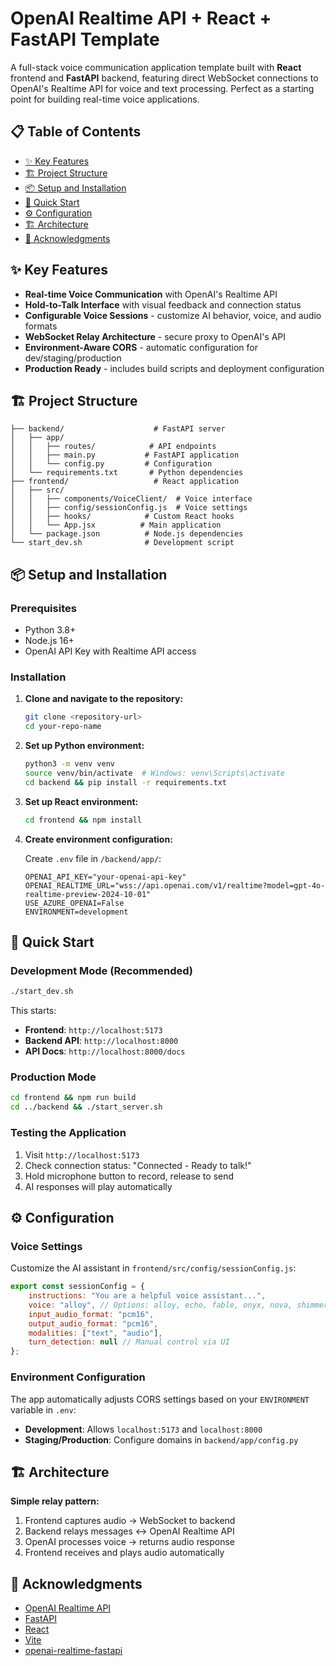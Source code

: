 # OpenAI Realtime API + React + FastAPI Template

A full-stack voice communication application template built with **React** frontend and **FastAPI** backend, featuring direct WebSocket connections to OpenAI's Realtime API for voice and text processing. Perfect as a starting point for building real-time voice applications.

## 📋 Table of Contents

- [✨ Key Features](#-key-features)
- [🏗️ Project Structure](#️-project-structure)
- [📦 Setup and Installation](#-setup-and-installation)
- [🚀 Quick Start](#-quick-start)
- [⚙️ Configuration](#️-configuration)
- [🏗️ Architecture](#️-architecture)
- [🤝 Acknowledgments](#-acknowledgments)

## ✨ Key Features

- **Real-time Voice Communication** with OpenAI's Realtime API
- **Hold-to-Talk Interface** with visual feedback and connection status
- **Configurable Voice Sessions** - customize AI behavior, voice, and audio formats
- **WebSocket Relay Architecture** - secure proxy to OpenAI's API
- **Environment-Aware CORS** - automatic configuration for dev/staging/production
- **Production Ready** - includes build scripts and deployment configuration

## 🏗️ Project Structure 

```
├── backend/                    # FastAPI server
│   ├── app/
│   │   ├── routes/            # API endpoints
│   │   ├── main.py           # FastAPI application
│   │   └── config.py         # Configuration
│   └── requirements.txt       # Python dependencies
├── frontend/                   # React application
│   ├── src/
│   │   ├── components/VoiceClient/  # Voice interface
│   │   ├── config/sessionConfig.js  # Voice settings
│   │   ├── hooks/            # Custom React hooks
│   │   └── App.jsx          # Main application
│   └── package.json          # Node.js dependencies
└── start_dev.sh              # Development script
```

## 📦 Setup and Installation

### Prerequisites
- Python 3.8+
- Node.js 16+
- OpenAI API Key with Realtime API access

### Installation

1. **Clone and navigate to the repository:**
   ```bash
   git clone <repository-url>
   cd your-repo-name
   ```

2. **Set up Python environment:**
   ```bash
   python3 -m venv venv
   source venv/bin/activate  # Windows: venv\Scripts\activate
   cd backend && pip install -r requirements.txt
   ```

3. **Set up React environment:**
   ```bash
   cd frontend && npm install
   ```

4. **Create environment configuration:**
   
   Create `.env` file in `/backend/app/`:
   ```env
   OPENAI_API_KEY="your-openai-api-key"
   OPENAI_REALTIME_URL="wss://api.openai.com/v1/realtime?model=gpt-4o-realtime-preview-2024-10-01"
   USE_AZURE_OPENAI=False
   ENVIRONMENT=development
   ```

## 🚀 Quick Start

### Development Mode (Recommended)
```bash
./start_dev.sh
```

This starts:
- **Frontend**: `http://localhost:5173`
- **Backend API**: `http://localhost:8000`
- **API Docs**: `http://localhost:8000/docs`

### Production Mode
```bash
cd frontend && npm run build
cd ../backend && ./start_server.sh
```

### Testing the Application
1. Visit `http://localhost:5173`
2. Check connection status: "Connected - Ready to talk!"
3. Hold microphone button to record, release to send
4. AI responses will play automatically

## ⚙️ Configuration

### Voice Settings
Customize the AI assistant in `frontend/src/config/sessionConfig.js`:

```javascript
export const sessionConfig = {
    instructions: "You are a helpful voice assistant...",
    voice: "alloy", // Options: alloy, echo, fable, onyx, nova, shimmer
    input_audio_format: "pcm16",
    output_audio_format: "pcm16",
    modalities: ["text", "audio"],
    turn_detection: null // Manual control via UI
};
```

### Environment Configuration
The app automatically adjusts CORS settings based on your `ENVIRONMENT` variable in `.env`:
- **Development**: Allows `localhost:5173` and `localhost:8000`
- **Staging/Production**: Configure domains in `backend/app/config.py`

## 🏗️ Architecture

**Simple relay pattern:**
1. Frontend captures audio → WebSocket to backend
2. Backend relays messages ↔ OpenAI Realtime API  
3. OpenAI processes voice → returns audio response
4. Frontend receives and plays audio automatically

## 🤝 Acknowledgments

- [OpenAI Realtime API](https://platform.openai.com/docs/guides/realtime)
- [FastAPI](https://fastapi.tiangolo.com/) 
- [React](https://react.dev/)
- [Vite](https://vite.dev/)
- [openai-realtime-fastapi](https://github.com/Geo-Joy/openai-realtime-fastapi.git)